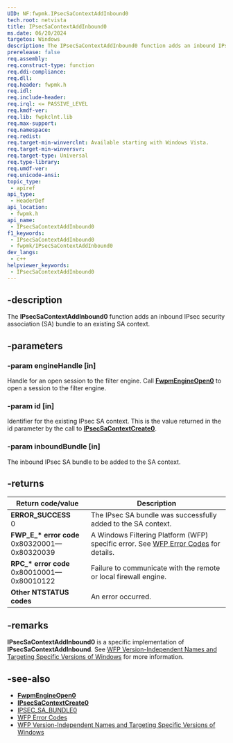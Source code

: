 ```yaml
---
UID: NF:fwpmk.IPsecSaContextAddInbound0
tech.root: netvista
title: IPsecSaContextAddInbound0
ms.date: 06/20/2024
targetos: Windows
description: The IPsecSaContextAddInbound0 function adds an inbound IPsec security association (SA) bundle to an existing SA context.
prerelease: false
req.assembly: 
req.construct-type: function
req.ddi-compliance: 
req.dll: 
req.header: fwpmk.h
req.idl: 
req.include-header: 
req.irql: <= PASSIVE_LEVEL
req.kmdf-ver: 
req.lib: fwpkclnt.lib
req.max-support: 
req.namespace: 
req.redist: 
req.target-min-winverclnt: Available starting with Windows Vista.
req.target-min-winversvr: 
req.target-type: Universal
req.type-library: 
req.umdf-ver: 
req.unicode-ansi: 
topic_type:
 - apiref
api_type:
 - HeaderDef
api_location:
 - fwpmk.h
api_name:
 - IPsecSaContextAddInbound0
f1_keywords:
 - IPsecSaContextAddInbound0
 - fwpmk/IPsecSaContextAddInbound0
dev_langs:
 - c++
helpviewer_keywords:
 - IPsecSaContextAddInbound0
---
```


## -description

The **IPsecSaContextAddInbound0** function adds an inbound IPsec security association (SA) bundle to an existing SA context.

## -parameters

### -param engineHandle [in]

Handle for an open session to the filter engine. Call **[FwpmEngineOpen0](nf-fwpmk-fwpmengineopen0.md)** to open a session to the filter engine.

### -param id [in]

Identifier for the existing IPsec SA context. This is the value returned in the id parameter by the call to **[IPsecSaContextCreate0](nf-fwpmk-ipsecsacontextcreate0.md)**.

### -param inboundBundle [in]

The inbound IPsec SA bundle to be added to the SA context.

## -returns

| Return code/value | Description |
|---|---|
| **ERROR_SUCCESS**<br>0 | The IPsec SA bundle was successfully added to the SA context. |
| **FWP_E_\* error code**<br>0x80320001—0x80320039 | A Windows Filtering Platform (WFP) specific error. See [WFP Error Codes](/windows/win32/fwp/wfp-error-codes) for details. |
| **RPC_\* error code**<br>0x80010001—0x80010122 | Failure to communicate with the remote or local firewall engine. |
| **Other NTSTATUS codes** | An error occurred. |

## -remarks

**IPsecSaContextAddInbound0** is a specific implementation of **IPsecSaContextAddInbound**. See [WFP Version-Independent Names and Targeting Specific Versions of Windows](/windows/desktop/FWP/wfp-version-independent-names-and-targeting-specific-versions-of-windows) for more information.

## -see-also

- **[FwpmEngineOpen0](nf-fwpmk-fwpmengineopen0.md)**
- **[IPsecSaContextCreate0](nf-fwpmk-ipsecsacontextcreate0.md)**
- [IPSEC_SA_BUNDLE0](/windows/desktop/api/ipsectypes/ns-ipsectypes-ipsec_sa_bundle0)
- [WFP Error Codes](/windows/win32/fwp/wfp-error-codes)
- [WFP Version-Independent Names and Targeting Specific Versions of Windows](/windows/desktop/FWP/wfp-version-independent-names-and-targeting-specific-versions-of-windows)
